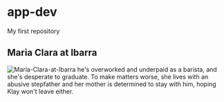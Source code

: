 # app-dev
My first repository
## Maria Clara at Ibarra
![Maria-Clara-at-Ibarra](https://github.com/Sicoyprincess/app-dev/assets/132191196/f894bca2-d084-44e0-996d-44ccc7247c75)
he's overworked and underpaid as a barista, and she's desperate to graduate. To make matters worse, she lives with an abusive stepfather and her mother is determined to stay with him, hoping Klay won't leave either.
